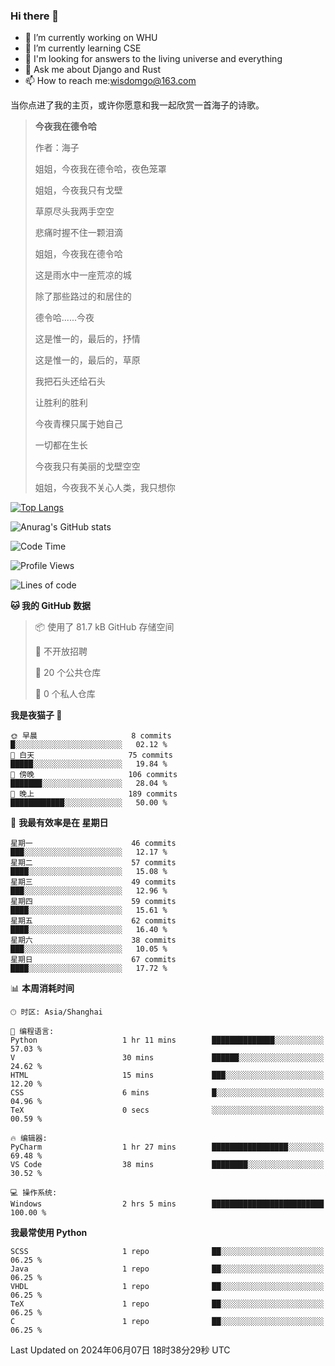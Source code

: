 ### Hi there 👋



- 🔭 I’m currently working on WHU
- 🌱 I’m currently learning CSE
- 🤔 I'm looking for answers to the living universe and everything
- 💬 Ask me about Django and Rust
- 📫 How to reach me:wisdomgo@163.com

当你点进了我的主页，或许你愿意和我一起欣赏一首海子的诗歌。

>**今夜我在德令哈**
>
>作者：海子
>
>姐姐，今夜我在德令哈，夜色笼罩
>
>姐姐，今夜我只有戈壁
>
>草原尽头我两手空空
>
>悲痛时握不住一颗泪滴
>
>姐姐，今夜我在德令哈
>
>这是雨水中一座荒凉的城
>
>除了那些路过的和居住的
>
>德令哈......今夜
>
>这是惟一的，最后的，抒情
>
>这是惟一的，最后的，草原
>
>我把石头还给石头
>
>让胜利的胜利
>
>今夜青稞只属于她自己
>
>一切都在生长
>
>今夜我只有美丽的戈壁空空
>
>姐姐，今夜我不关心人类，我只想你



[![Top Langs](https://github-readme-stats.vercel.app/api/top-langs/?username=wisdomgo&theme=onedark)](https://github.com/anuraghazra/github-readme-stats)

![Anurag's GitHub stats](https://github-readme-stats.vercel.app/api?username=wisdomgo&hide=contribs,stars&theme=synthwave)

<!--START_SECTION:waka-->
![Code Time](http://img.shields.io/badge/Code%20Time-203%20hrs%2046%20mins-blue)

![Profile Views](http://img.shields.io/badge/%E4%B8%AA%E4%BA%BA%E8%B5%84%E6%96%99%E8%A7%82%E7%9C%8B%E6%AC%A1%E6%95%B0-4-blue)

![Lines of code](https://img.shields.io/badge/%E4%BB%8E%E3%80%8CHello%20World%E3%80%8D%E8%B5%B7%E6%88%91%E5%B7%B2%E7%BB%8F%E5%86%99%E4%BA%86-634.9%20thousand%20%E8%A1%8C%E4%BB%A3%E7%A0%81-blue)

**🐱 我的 GitHub 数据** 

> 📦  使用了 81.7 kB GitHub 存储空间 
 > 
> 🚫 不开放招聘
 > 
> 📜 20 个公共仓库 
 > 
> 🔑 0 个私人仓库 
 > 
**我是夜猫子 🦉** 

```text
🌞 早晨                     8 commits           █░░░░░░░░░░░░░░░░░░░░░░░░   02.12 % 
🌆 白天                     75 commits          █████░░░░░░░░░░░░░░░░░░░░   19.84 % 
🌃 傍晚                     106 commits         ███████░░░░░░░░░░░░░░░░░░   28.04 % 
🌙 晚上                     189 commits         ████████████░░░░░░░░░░░░░   50.00 % 
```
📅 **我最有效率是在 星期日** 

```text
星期一                      46 commits          ███░░░░░░░░░░░░░░░░░░░░░░   12.17 % 
星期二                      57 commits          ████░░░░░░░░░░░░░░░░░░░░░   15.08 % 
星期三                      49 commits          ███░░░░░░░░░░░░░░░░░░░░░░   12.96 % 
星期四                      59 commits          ████░░░░░░░░░░░░░░░░░░░░░   15.61 % 
星期五                      62 commits          ████░░░░░░░░░░░░░░░░░░░░░   16.40 % 
星期六                      38 commits          ███░░░░░░░░░░░░░░░░░░░░░░   10.05 % 
星期日                      67 commits          ████░░░░░░░░░░░░░░░░░░░░░   17.72 % 
```


📊 **本周消耗时间** 

```text
🕑︎ 时区: Asia/Shanghai

💬 编程语言: 
Python                   1 hr 11 mins        ██████████████░░░░░░░░░░░   57.03 % 
V                        30 mins             ██████░░░░░░░░░░░░░░░░░░░   24.62 % 
HTML                     15 mins             ███░░░░░░░░░░░░░░░░░░░░░░   12.20 % 
CSS                      6 mins              █░░░░░░░░░░░░░░░░░░░░░░░░   04.96 % 
TeX                      0 secs              ░░░░░░░░░░░░░░░░░░░░░░░░░   00.59 % 

🔥 编辑器: 
PyCharm                  1 hr 27 mins        █████████████████░░░░░░░░   69.48 % 
VS Code                  38 mins             ████████░░░░░░░░░░░░░░░░░   30.52 % 

💻 操作系统: 
Windows                  2 hrs 5 mins        █████████████████████████   100.00 % 
```

**我最常使用 Python** 

```text
SCSS                     1 repo              ██░░░░░░░░░░░░░░░░░░░░░░░   06.25 % 
Java                     1 repo              ██░░░░░░░░░░░░░░░░░░░░░░░   06.25 % 
VHDL                     1 repo              ██░░░░░░░░░░░░░░░░░░░░░░░   06.25 % 
TeX                      1 repo              ██░░░░░░░░░░░░░░░░░░░░░░░   06.25 % 
C                        1 repo              ██░░░░░░░░░░░░░░░░░░░░░░░   06.25 % 
```




 Last Updated on 2024年06月07日 18时38分29秒 UTC
<!--END_SECTION:waka-->
